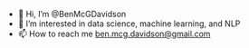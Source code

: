 - 👋 Hi, I’m @BenMcGDavidson
- 👀 I’m interested in data science, machine learning, and NLP
- 📫 How to reach me ben.mcg.davidson@gmail.com

<!---
BenMcGDavidson/BenMcGDavidson is a ✨ special ✨ repository because its `README.md` (this file) appears on your GitHub profile.
You can click the Preview link to take a look at your changes.
--->
